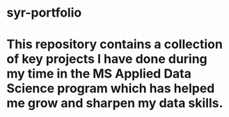 # syr-portfolio
# This repository contains a collection of key projects I have done during my time in the MS Applied Data Science program which has helped me grow and sharpen my data skills.
